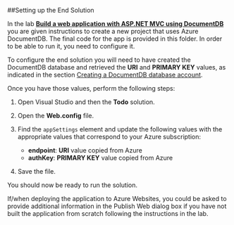 ﻿##Setting up the End Solution

In the lab [**Build a web application with ASP.NET MVC using DocumentDB**](..) you are given instructions to create a new project that uses Azure DocumentDB. The final code for the app is provided in this folder. In order to be able to run it, you need to configure it.

To configure the end solution you will need to have created the DocumentDB database and retrieved the **URI** and **PRIMARY KEY** values, as indicated in the section [Creating a DocumentDB database account](../#creating-a-documentdb-database-account).

Once you have those values, perform the following steps:

1. Open Visual Studio and then the **Todo** solution.

1. Open the **Web.config** file.

1. Find the `appSettings` element and update the following values with the appropriate values that correspond to your Azure subscription:

	* **endpoint**: **URI** value copied from Azure
	* **authKey**: **PRIMARY KEY** value copied from Azure

16. Save the file.

You should now be ready to run the solution. 

If/when deploying the application to Azure Websites, you could be asked to provide additional information in the Publish Web dialog box if you have not built the application from scratch following the instructions in the lab. 
